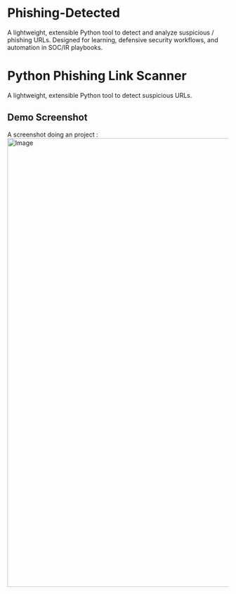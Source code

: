 # Phishing-Detected
A lightweight, extensible Python tool to detect and analyze suspicious / phishing URLs. Designed for learning, defensive security workflows, and automation in SOC/IR playbooks.

# Python Phishing Link Scanner

A lightweight, extensible Python tool to detect suspicious URLs.

## Demo Screenshot

A screenshot doing an project : <img width="1866" height="1020" alt="Image" src="https://github.com/user-attachments/assets/9e9da4fa-7bdf-45ed-9ec6-d0e8de2c1e44" />
